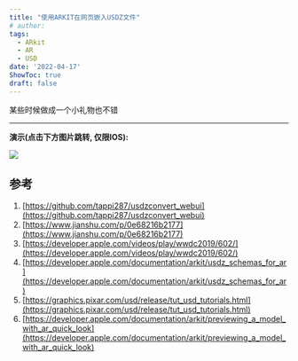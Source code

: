 ```yaml
---
title: "使用ARKIT在网页嵌入USDZ文件"
# author: 
tags:
  - ARkit
  - AR
  - USD
date: '2022-04-17'
ShowToc: true
draft: false
---
```

某些时候做成一个小礼物也不错
<!--more-->

---
**演示(点击下方图片跳转, 仅限IOS):**

<a herf="http://dynais-imh-hub.oss-cn-hangzhou.aliyuncs.com/storage/paper_tree_loop.usdz">
<img  src="https://dynais-imh-hub.oss-cn-hangzhou.aliyuncs.com/img/image-20211218133239506.png?x-oss-process=image/format,jpg/interlace,1"/>
</a>

## 参考

1. [https://github.com/tappi287/usdzconvert_webui](https://github.com/tappi287/usdzconvert_webui)
2. [https://www.jianshu.com/p/0e68216b2177](https://www.jianshu.com/p/0e68216b2177)
3. [https://developer.apple.com/videos/play/wwdc2019/602/](https://developer.apple.com/videos/play/wwdc2019/602/)
4. [https://developer.apple.com/documentation/arkit/usdz_schemas_for_ar](https://developer.apple.com/documentation/arkit/usdz_schemas_for_ar)
5. [https://graphics.pixar.com/usd/release/tut_usd_tutorials.html](https://graphics.pixar.com/usd/release/tut_usd_tutorials.html)
6. [https://developer.apple.com/documentation/arkit/previewing_a_model_with_ar_quick_look](https://developer.apple.com/documentation/arkit/previewing_a_model_with_ar_quick_look)